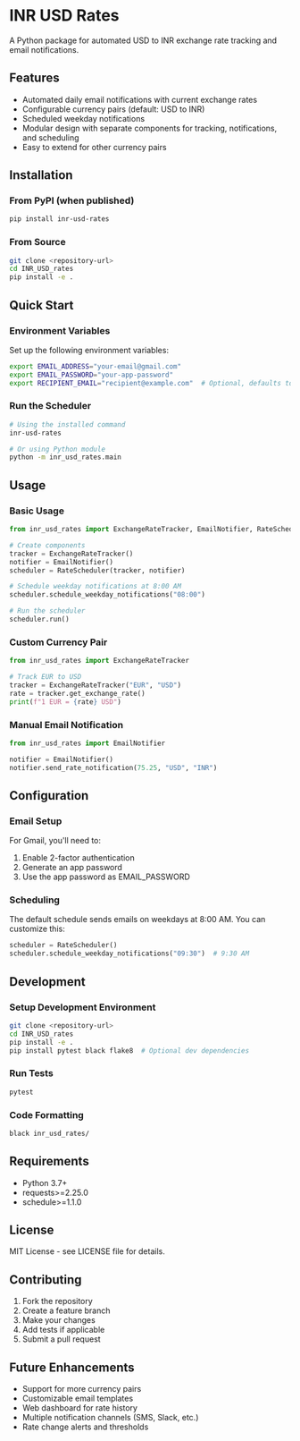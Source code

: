 # INR USD Rates

A Python package for automated USD to INR exchange rate tracking and email notifications.

## Features

- Automated daily email notifications with current exchange rates
- Configurable currency pairs (default: USD to INR)
- Scheduled weekday notifications
- Modular design with separate components for tracking, notifications, and scheduling
- Easy to extend for other currency pairs

## Installation

### From PyPI (when published)
```bash
pip install inr-usd-rates
```

### From Source
```bash
git clone <repository-url>
cd INR_USD_rates
pip install -e .
```

## Quick Start

### Environment Variables
Set up the following environment variables:
```bash
export EMAIL_ADDRESS="your-email@gmail.com"
export EMAIL_PASSWORD="your-app-password"
export RECIPIENT_EMAIL="recipient@example.com"  # Optional, defaults to EMAIL_ADDRESS
```

### Run the Scheduler
```bash
# Using the installed command
inr-usd-rates

# Or using Python module
python -m inr_usd_rates.main
```

## Usage

### Basic Usage
```python
from inr_usd_rates import ExchangeRateTracker, EmailNotifier, RateScheduler

# Create components
tracker = ExchangeRateTracker()
notifier = EmailNotifier()
scheduler = RateScheduler(tracker, notifier)

# Schedule weekday notifications at 8:00 AM
scheduler.schedule_weekday_notifications("08:00")

# Run the scheduler
scheduler.run()
```

### Custom Currency Pair
```python
from inr_usd_rates import ExchangeRateTracker

# Track EUR to USD
tracker = ExchangeRateTracker("EUR", "USD")
rate = tracker.get_exchange_rate()
print(f"1 EUR = {rate} USD")
```

### Manual Email Notification
```python
from inr_usd_rates import EmailNotifier

notifier = EmailNotifier()
notifier.send_rate_notification(75.25, "USD", "INR")
```

## Configuration

### Email Setup
For Gmail, you'll need to:
1. Enable 2-factor authentication
2. Generate an app password
3. Use the app password as EMAIL_PASSWORD

### Scheduling
The default schedule sends emails on weekdays at 8:00 AM. You can customize this:

```python
scheduler = RateScheduler()
scheduler.schedule_weekday_notifications("09:30")  # 9:30 AM
```

## Development

### Setup Development Environment
```bash
git clone <repository-url>
cd INR_USD_rates
pip install -e .
pip install pytest black flake8  # Optional dev dependencies
```

### Run Tests
```bash
pytest
```

### Code Formatting
```bash
black inr_usd_rates/
```

## Requirements

- Python 3.7+
- requests>=2.25.0
- schedule>=1.1.0

## License

MIT License - see LICENSE file for details.

## Contributing

1. Fork the repository
2. Create a feature branch
3. Make your changes
4. Add tests if applicable
5. Submit a pull request

## Future Enhancements

- Support for more currency pairs
- Customizable email templates
- Web dashboard for rate history
- Multiple notification channels (SMS, Slack, etc.)
- Rate change alerts and thresholds
